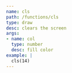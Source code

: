 ```yaml
---
name: cls
path: /functions/cls
type: draw
desc: clears the screen
args:
- name: col
  type: number
  desc: fill color
example: |
  cls(14)
---
```


